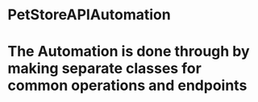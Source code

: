 # PetStoreAPIAutomation
# The Automation is done through by making separate classes for common operations and endpoints

